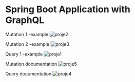 
# Spring Boot Application with GraphQL
Mutation 1 -example
![proje2](https://user-images.githubusercontent.com/77891949/152701546-15681628-e150-48fa-816d-1046bdeb4c60.PNG)


Mutation 2 -example
![proje3](https://user-images.githubusercontent.com/77891949/152701587-db8ed41b-a332-41aa-b391-193759d5e1bc.PNG)


Query 1 -example 
![proje1](https://user-images.githubusercontent.com/77891949/152701625-2ecd3cfd-6bc5-4766-927d-3c380468ed28.PNG)

Mutation documentation
![proje5](https://user-images.githubusercontent.com/77891949/152701645-fe664b2a-b4a0-4256-ab9d-e628fb9a99d4.PNG)

Query documentation
![proje4](https://user-images.githubusercontent.com/77891949/152701654-558f0eac-9575-4289-9d54-342ab777621c.PNG)
